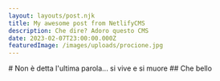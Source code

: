 ```yaml
---
layout: layouts/post.njk
title: My awesome post from NetlifyCMS
description: Che dire? Adoro questo CMS
date: 2023-02-07T23:00:00.000Z
featuredImage: /images/uploads/procione.jpg
---
```

#﻿ Non è detta l'ultima parola... si vive e si muore
#﻿# Che bello